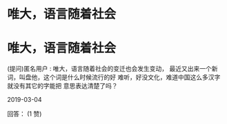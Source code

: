 # 唯大，语言随着社会

# 唯大，语言随着社会

(提问)匿名用户 : 唯大，语言随着社会的变迁也会发生变动， 最近又出来一个新词，叫盘他，这个词是什么时候流行的好 难听，好没文化，难道中国这么多汉字就没有其它的字能把 意思表达清楚了吗？

2019-03-04

回答： (1 赞)